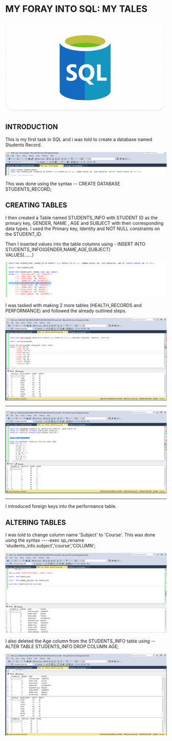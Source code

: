 # MY FORAY INTO SQL: MY TALES

![](SQL.png)

INTRODUCTION
---
This is my first task in SQL and i was told to create a database named Students Record.

![](db.png)

This was done using the syntax -- CREATE DATABASE STUDENTS_RECORD;

CREATING TABLES
---

I then created a Table named STUDENTS_INFO with STUDENT ID as the primary key, GENDER, NAME , AGE and SUBJECT with their corresponding data types. I used the Primary key, Identity and NOT NULL constraints on the STUDENT_ID.

Then I inserted values into the table columns using - INSERT INTO STUDENTS_INFO(GENDER,NAME,AGE,SUBJECT)              
                                                      VALUES(......)

![](stuinfo.png)                 


I was tasked with making 2 more tables (HEALTH_RECORDS and PERFORMANCE) and followed the already outlined steps.

![](health_record.png)

---

![](perf.png)

---
I introduced foreign keys into the performance table.


ALTERING TABLES
---

I was told to change column name 'Subject' to 'Course'. This was done using the syntax ----exec sp_rename 'students_info.subject','course','COLUMN';


![](alter.png)


I also deleted the Age column from the STUDENTS_INFO table using --ALTER TABLE STUDENTS_INFO DROP COLUMN AGE;


![](end.png)
